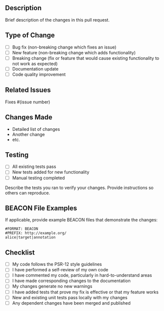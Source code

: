 ## Description

Brief description of the changes in this pull request.

## Type of Change

- [ ] Bug fix (non-breaking change which fixes an issue)
- [ ] New feature (non-breaking change which adds functionality)
- [ ] Breaking change (fix or feature that would cause existing functionality to not work as expected)
- [ ] Documentation update
- [ ] Code quality improvement

## Related Issues

Fixes #(issue number)

## Changes Made

- Detailed list of changes
- Another change
- etc.

## Testing

- [ ] All existing tests pass
- [ ] New tests added for new functionality
- [ ] Manual testing completed

Describe the tests you ran to verify your changes. Provide instructions so others can reproduce.

## BEACON File Examples

If applicable, provide example BEACON files that demonstrate the changes:

```beacon
#FORMAT: BEACON
#PREFIX: http://example.org/
alice|target|annotation
```

## Checklist

- [ ] My code follows the PSR-12 style guidelines
- [ ] I have performed a self-review of my own code
- [ ] I have commented my code, particularly in hard-to-understand areas
- [ ] I have made corresponding changes to the documentation
- [ ] My changes generate no new warnings
- [ ] I have added tests that prove my fix is effective or that my feature works
- [ ] New and existing unit tests pass locally with my changes
- [ ] Any dependent changes have been merged and published
